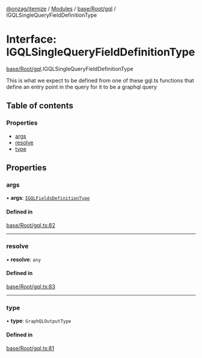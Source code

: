 [@onzag/itemize](../README.md) / [Modules](../modules.md) / [base/Root/gql](../modules/base_Root_gql.md) / IGQLSingleQueryFieldDefinitionType

# Interface: IGQLSingleQueryFieldDefinitionType

[base/Root/gql](../modules/base_Root_gql.md).IGQLSingleQueryFieldDefinitionType

This is what we expect to be defined from one of these gql.ts functions
that define an entry point in the query for it to be a graphql query

## Table of contents

### Properties

- [args](base_Root_gql.IGQLSingleQueryFieldDefinitionType.md#args)
- [resolve](base_Root_gql.IGQLSingleQueryFieldDefinitionType.md#resolve)
- [type](base_Root_gql.IGQLSingleQueryFieldDefinitionType.md#type)

## Properties

### args

• **args**: [`IGQLFieldsDefinitionType`](base_Root_gql.IGQLFieldsDefinitionType.md)

#### Defined in

[base/Root/gql.ts:82](https://github.com/onzag/itemize/blob/5c2808d3/base/Root/gql.ts#L82)

___

### resolve

• **resolve**: `any`

#### Defined in

[base/Root/gql.ts:83](https://github.com/onzag/itemize/blob/5c2808d3/base/Root/gql.ts#L83)

___

### type

• **type**: `GraphQLOutputType`

#### Defined in

[base/Root/gql.ts:81](https://github.com/onzag/itemize/blob/5c2808d3/base/Root/gql.ts#L81)
